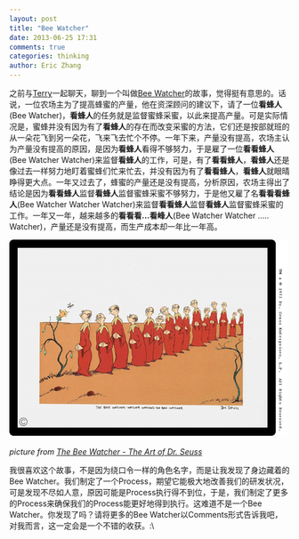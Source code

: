 ```yaml
---
layout: post
title: "Bee Watcher"
date: 2013-06-25 17:31
comments: true
categories: thinking
author: Eric Zhang
---
```


之前与[Terry](http://www.weibo.com/u/1431854415 "Terry's Weibo")一起聊天，聊到一个叫做[Bee Watcher](http://www.drseussart.com/details/illustration/beewatcher.html "The Bee Watcher")的故事，觉得挺有意思的。话说，一位农场主为了提高蜂蜜的产量，他在资深顾问的建议下，请了一位**看蜂人**(Bee Watcher)，**看蜂人**的任务就是监督蜜蜂采蜜，以此来提高产量。可是实际情况是，蜜蜂并没有因为有了**看蜂人**的存在而改变采蜜的方法，它们还是按部就班的从一朵花飞到另一朵花，飞来飞去忙个不停。一年下来，产量没有提高，农场主认为产量没有提高的原因，是因为**看蜂人**看得不够努力，于是雇了一位**看看蜂人**(Bee Watcher Watcher)来监督**看蜂人**的工作，可是，有了**看看蜂人**，**看蜂人**还是像过去一样努力地盯着蜜蜂们忙来忙去，并没有因为有了**看看蜂人**，**看蜂人**就眼晴睁得更大点。一年又过去了，蜂蜜的产量还是没有提高，分析原因，农场主得出了结论是因为**看看蜂人**监督**看蜂人**监督蜜蜂采蜜不够努力，于是他又雇了名**看看看蜂人**(Bee Watcher Watcher Watcher)来监督**看看蜂人**监督**看蜂人**监督蜜蜂采蜜的工作。一年又一年，越来越多的**看看看...看峰人**(Bee Watcher Watcher ..... Watcher)，产量还是没有提高，而生产成本却一年比一年高。

![Alt text](/images/2013-06-25/beewatcher_lg.gif "The Bee Watcher")

*picture from [The Bee Watcher - The Art of Dr. Seuss](http://www.drseussart.com/details/illustration/beewatcher.html "The Bee Watcher")*

我很喜欢这个故事，不是因为绕口令一样的角色名字，而是让我发现了身边藏着的Bee Watcher。我们制定了一个Process，期望它能极大地改善我们的研发状况，可是发现不尽如人意，原因可能是Process执行得不到位，于是，我们制定了更多的Process来确保我们的Process能更好地得到执行。这难道不是一个Bee Watcher。你发现了吗？请将更多的Bee Watcher以Comments形式告诉我吧，对我而言，这一定会是一个不错的收获。:\
